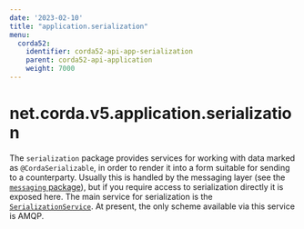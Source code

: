 ```yaml
---
date: '2023-02-10'
title: "application.serialization"
menu:
  corda52:
    identifier: corda52-api-app-serialization
    parent: corda52-api-application
    weight: 7000
---
```

# net.corda.v5.application.serialization
The `serialization` package provides services for working with data marked as `@CordaSerializable`, in order to render it into a form suitable for sending to a counterparty. Usually this is handled by the messaging layer (see the <a href="messaging.md">`messaging` package</a>), but if you require access to serialization directly it is exposed here. The main service for serialization is the <a href="/en/api-ref/corda/{{<version-num>}}/net/corda/v5/application/serialization/SerializationService.html" target="_blank">`SerializationService`</a>. At present, the only scheme available via this service is AMQP.
